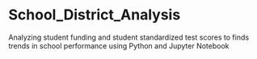 # School_District_Analysis
Analyzing student funding and student standardized test scores to finds trends in school performance using Python and Jupyter Notebook
